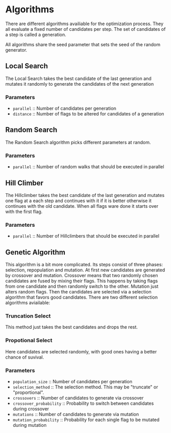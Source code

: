 # Algorithms

There are different algorithms availiable for the optimization process. They all evaluate a fixed number of candidates per step. The set of candidates of a step is called a generation.

All algorithms share the seed parameter that sets the seed of the random generator.

## Local Search

The Local Search takes the best candidate of the last generation and mutates it randomly to generate the candidates of the next generation

### Parameters

- `parallel` :: Number of candidates per generation
- `distance` :: Number of flags to be altered for candidates of a generation

## Random Search

The Random Search algorithm picks different parameters at random.

### Parameters

- `parallel` :: Number of random walks that should be executed in parallel

## Hill Climber

The Hillclimber takes the best candidate of the last generation and mutates one flag at a each step and continues with it if it is better otherwise it continues with the old candidate. When all flags ware done it starts over with the first flag.

### Parameters

- `parallel` :: Number of Hillclimbers that should be executed in parallel

## Genetic Algorithm

This algorithm is a bit more complicated. Its steps consist of three phases: selection, repopulation and mutation. At first new candidates are generated by crossover and mutation. Crossover means that two randomly chosen candidates are fused by mixing their flags. This happens by taking flags from one candidate and then randomly switch to the other. Mutation just alters random flags. Then the candidates are selected via a selection algorithm that favors good candidates.
There are two different selection algorithms aviailable:

### Truncation Select

This method just takes the best candidates and drops the rest.

### Propotional Select

Here candidates are selected randomly, with good ones having a better chance of suvival.

### Parameters

- `population_size` :: Number of candidates per generation
- `selection_method` :: The selection method. This may be "truncate" or "proportional".
- `crossovers` :: Number of candidates to generate via crossover
- `crossover_probability` :: Probability to switch between candidates during crossover
- `mutations` ::  Number of candidates to generate via mutation
- `mutation_probability` :: Probability for each single flag to be mutated during mutation
